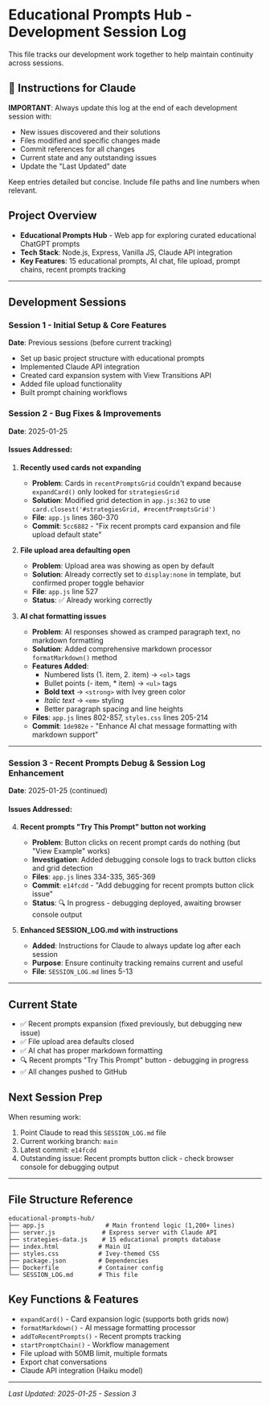 # Educational Prompts Hub - Development Session Log

This file tracks our development work together to help maintain continuity across sessions.

## 🤖 Instructions for Claude
**IMPORTANT**: Always update this log at the end of each development session with:
- New issues discovered and their solutions
- Files modified and specific changes made
- Commit references for all changes
- Current state and any outstanding issues
- Update the "Last Updated" date

Keep entries detailed but concise. Include file paths and line numbers when relevant.

## Project Overview
- **Educational Prompts Hub** - Web app for exploring curated educational ChatGPT prompts
- **Tech Stack**: Node.js, Express, Vanilla JS, Claude API integration
- **Key Features**: 15 educational prompts, AI chat, file upload, prompt chains, recent prompts tracking

---

## Development Sessions

### Session 1 - Initial Setup & Core Features
**Date**: Previous sessions (before current tracking)
- Set up basic project structure with educational prompts
- Implemented Claude API integration
- Created card expansion system with View Transitions API
- Added file upload functionality
- Built prompt chaining workflows

### Session 2 - Bug Fixes & Improvements  
**Date**: 2025-01-25

#### Issues Addressed:
1. **Recently used cards not expanding** 
   - **Problem**: Cards in `recentPromptsGrid` couldn't expand because `expandCard()` only looked for `strategiesGrid`
   - **Solution**: Modified grid detection in `app.js:362` to use `card.closest('#strategiesGrid, #recentPromptsGrid')`
   - **File**: `app.js` lines 360-370
   - **Commit**: `5cc6882` - "Fix recent prompts card expansion and file upload default state"

2. **File upload area defaulting open**
   - **Problem**: Upload area was showing as open by default  
   - **Solution**: Already correctly set to `display:none` in template, but confirmed proper toggle behavior
   - **File**: `app.js` line 527
   - **Status**: ✅ Already working correctly

3. **AI chat formatting issues**
   - **Problem**: AI responses showed as cramped paragraph text, no markdown formatting
   - **Solution**: Added comprehensive markdown processor `formatMarkdown()` method
   - **Features Added**:
     - Numbered lists (1. item, 2. item) → `<ol>` tags
     - Bullet points (- item, * item) → `<ul>` tags  
     - **Bold text** → `<strong>` with Ivey green color
     - *Italic text* → `<em>` styling
     - Better paragraph spacing and line heights
   - **Files**: `app.js` lines 802-857, `styles.css` lines 205-214
   - **Commit**: `1de982e` - "Enhance AI chat message formatting with markdown support"

---

### Session 3 - Recent Prompts Debug & Session Log Enhancement
**Date**: 2025-01-25 (continued)

#### Issues Addressed:
4. **Recent prompts "Try This Prompt" button not working**
   - **Problem**: Button clicks on recent prompt cards do nothing (but "View Example" works)
   - **Investigation**: Added debugging console logs to track button clicks and grid detection
   - **Files**: `app.js` lines 334-335, 365-369
   - **Commit**: `e14fcdd` - "Add debugging for recent prompts button click issue"
   - **Status**: 🔍 In progress - debugging deployed, awaiting browser console output

5. **Enhanced SESSION_LOG.md with instructions**
   - **Added**: Instructions for Claude to always update log after each session
   - **Purpose**: Ensure continuity tracking remains current and useful
   - **File**: `SESSION_LOG.md` lines 5-13

---

## Current State
- ✅ Recent prompts expansion (fixed previously, but debugging new issue)
- ✅ File upload area defaults closed
- ✅ AI chat has proper markdown formatting
- 🔍 Recent prompts "Try This Prompt" button - debugging in progress
- ✅ All changes pushed to GitHub

## Next Session Prep
When resuming work:
1. Point Claude to read this `SESSION_LOG.md` file
2. Current working branch: `main`
3. Latest commit: `e14fcdd` 
4. Outstanding issue: Recent prompts button click - check browser console for debugging output

---

## File Structure Reference
```
educational-prompts-hub/
├── app.js                 # Main frontend logic (1,200+ lines)
├── server.js             # Express server with Claude API
├── strategies-data.js    # 15 educational prompts database
├── index.html           # Main UI
├── styles.css           # Ivey-themed CSS
├── package.json         # Dependencies
├── Dockerfile           # Container config
└── SESSION_LOG.md       # This file
```

## Key Functions & Features
- `expandCard()` - Card expansion logic (supports both grids now)
- `formatMarkdown()` - AI message formatting processor
- `addToRecentPrompts()` - Recent prompts tracking
- `startPromptChain()` - Workflow management
- File upload with 50MB limit, multiple formats
- Export chat conversations
- Claude API integration (Haiku model)

---

*Last Updated: 2025-01-25 - Session 3*